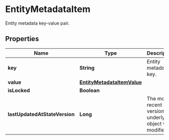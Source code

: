 

# EntityMetadataItem

Entity metadata key-value pair.

## Properties

| Name | Type | Description | Notes |
|------------ | ------------- | ------------- | -------------|
|**key** | **String** | Entity metadata key. |  |
|**value** | [**EntityMetadataItemValue**](EntityMetadataItemValue.md) |  |  |
|**isLocked** | **Boolean** |  |  |
|**lastUpdatedAtStateVersion** | **Long** | The most recent state version underlying object was modified at. |  |



